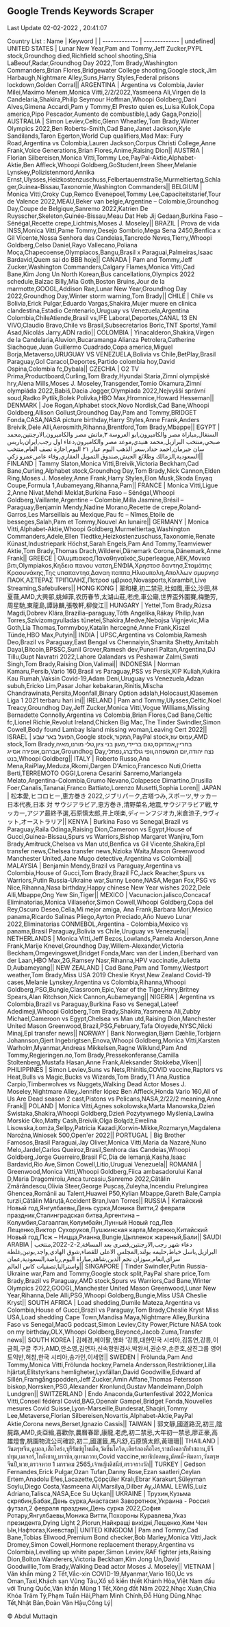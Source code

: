 

## Google Trends Keywords Scraper 
 
Last Update 02-02-2022 , 20:41:07

Country List :
 Name  | Keyword |
| ------------- | ------------- |
undefined| UNITED STATES | Lunar New Year,Pam and Tommy,Jeff Zucker,PYPL stock,Groundhog died,Richfield school shooting,Shia LaBeouf,Radar,Groundhog Day 2022,Tom Brady,Washington Commanders,Brian Flores,Bridgewater College shooting,Google stock,Jim Harbaugh,Nightmare Alley,Suns,Harry Styles,Federal prisons lockdown,Golden Corral|| ARGENTINA | Argentina vs Colombia,Javier Milei,Maximo Menem,Monica Vitti,2/2/2022,Yasmeena Ali,Virgen de la Candelaria,Shakira,Philip Seymour Hoffman,Whoopi Goldberg,Dani Alves,Gimena Accardi,Pam y Tommy,El Presto quien es,Luisa Kuliok,Copa america,Pipo Pescador,Aumento de combustible,Lady Gaga,Ponzio|| AUSTRALIA | Simon Leviev,Celtic,Glenn Wheatley,Tom Brady,Winter Olympics 2022,Ben Roberts-Smith,Cad Bane,Janet Jackson,Kyle Sandilands,Taron Egerton,World Cup qualifiers,Mad Max: Fury Road,Argentina vs Colombia,Lauren Jackson,Corpus Christi College,Anne Frank,Voice Generations,Brian Flores,Anime,Raising Dion|| AUSTRIA | Florian Silbereisen,Monica Vitti,Tommy Lee,PayPal-Aktie,Alphabet-Aktie,Ben Affleck,Whoopi Goldberg,GoStudent,Ireen Sheer,Melanie Lynskey,Polizistenmord,Annika Ernst,Ulysses,Heizkostenzuschuss,Felbertauernstraße,Murmeltiertag,Schlager,Guinea-Bissau,Taxonomie,Washington Commanders|| BELGIUM | Monica Vitti,Croky Cup,Remco Evenepoel,Tommy Lee,Capaciteitstarief,Tour de Valence 2022,MEAU,Beker van belgie,Argentine – Colombie,Groundhog Day,Coupe de Belgique,Sanremo 2022,Katrien De Ruysscher,Skeleton,Guinée-Bissau,Meau Dat Heb Jij Gedaan,Burkina Faso – Sénégal,Recette crepe,Lichtmis,Moses J. Moseley|| BRAZIL | Prova de vida INSS,Monica Vitti,Pame Tommy,Desejo Sombrio,Mega Sena 2450,Benfica x Gil Vicente,Nossa Senhora das Candeias,Tancredo Neves,Tierry,Whoopi Goldberg,Celso Daniel,Rayo Vallecano,Poliana Moça,Chapecoense,Olympiacos,Bangu,Brasil x Paraguai,Palmeiras,Isaac Bardavid,Quem sai do BBB hoje|| CANADA | Pam and Tommy,Jeff Zucker,Washington Commanders,Calgary Flames,Monica Vitti,Cad Bane,Kim Jong Un North Korean,Bus cancellations,Olympics 2022 schedule,Balzac Billy,Mia Goth,Boston Bruins,Jour de la marmotte,GOOGL,Addison Rae,Lunar New Year,Groundhog Day 2022,Groundhog Day,Winter storm warning,Tom Brady|| CHILE | Chile vs Bolivia,Erick Pulgar,Eduardo Vargas,Shakira,Mujer muere en clinica clandestina,Estadio Centenario,Uruguay vs Venezuela,Argentina  Colombia,ChileAtiende,Brasil vs,IFE Laboral,Deportes,CANAL 13 EN VIVO,Claudio Bravo,Chile vs Brasil,Subsecretarios Boric,TNT Sports!,Yamil Asad,Nicolás Jarry,ADN radio|| COLOMBIA | Yinacalderon,Shakira,Virgen de la Candelaria,Aluvion,Bucaramanga  Alianza Petrolera,Catherine Siachoque,Juan Guillermo Cuadrado,Copa america,Miguel Borja,Metaverso,URUGUAY VS VENEZUELA,Bolivia vs Chile,BetPlay,Brasil  Paraguay,Gol Caracol,Deportes,Partido colombia hoy,David Ospina,Colombia fc,Dybala|| CZECHIA | O2 TV Prima,Productboard,Curling,Tom Brady,Hyundai Staria,Zimní olympijské hry,Alena Mills,Moses J. Moseley,Transgender,Tomio Okamura,Zimní olympiáda 2022,Babiš,Dacia Jogger,Olympiada 2022,Nejvyšší správní soud,Radko Pytlík,Bolek Polívka,HBO Max,Hromnice,Howard Hesseman|| DENMARK | Joe Rogan,Alphabet stock,Novo Nordisk,Cad Bane,Whoopi Goldberg,Allison Gollust,Groundhog Day,Pam and Tommy,BRIDGET Fonda,CASA,NASA picture birthday,Harry Styles,Anne Frank,Anders Breivik,Dele Alli,Aerosmith,Rihanna,Brentford,Tom Brady,Mbappe|| EGYPT | السنغال,مباراة مصر والكاميرون,ابو العروسة ٣,ماتش مصر والكاميرون,الارجنتين,محمد صبحي,منتخب البرازيل,محمد هنيدي,موعد مصر والكاميرون,دعاء اول رجب,ايران,باريس سان جيرمان,احمد حداد,سعر الذهب اليوم عيار ٢١ اليوم,اجازة نصف العام,منتخب السعودية,الزمالك وطلائع الجيش,صندوق التمويل العقاري,وفاء عامر,عمرو زكي|| FINLAND | Tammy Slaton,Monica Vitti,Breivik,Victoria Beckham,Cad Bane,Curling,Alphabet stock,Groundhog Day,Tom Brady,Nick Cannon,Elden Ring,Moses J. Moseley,Anne Frank,Harry Styles,Elon Musk,Skoda Enyaq Coupe,Formula 1,Aubameyang,Rihanna,Pam|| FRANCE | Monica Vitti,Ligue 2,Anne Nivat,Mehdi Meklat,Burkina Faso – Sénégal,Whoopi Goldberg,Vaillante,Argentine – Colombie,Milla Jasmine,Brésil – Paraguay,Benjamin Mendy,Nadine Morano,Recette de crepe,Roland-Garros,Les Marseillais au Mexique,Pau fc – Nîmes,Etoile de besseges,Salah,Pam et Tommy,Nouvel An lunaire|| GERMANY | Monica Vitti,Alphabet-Aktie,Whoopi Goldberg,Murmeltiertag,Washington Commanders,Adele,Ellen Tiedtke,Heizkostenzuschuss,Taxonomie,Renate Künast,Industriepark Höchst,Sarah Engels,Pam And Tommy,Teamviewer Aktie,Tom Brady,Thomas Drach,Wilderei,Dänemark Corona,Dänemark,Anne Frank|| GREECE | Ολυμπιακοσ,Παναθηναϊκός,Superleague,ΑΕΚ,Μονικα βιτι,Olympiakos,Κηδεια πανου νατση,ΕΝΦΙΑ,Χρηστοσ δαντησ,Σταμάτης Κραουνάκης,Της υπαπαντησ,Δαναη παππα,Ηλιουπολη,Απολλων σμυρνησ ΠΑΟΚ,ΑΣΤΕΡΑΣ ΤΡΙΠΟΛΗΣ,Πετροσ ιμβριοσ,Novasports,Karambit,Live Streaming,Safebulkers|| HONG KONG | 翠和樓,初二禁忌,杜如風,車公,沙田,林夏薇,AMD,大興邨,姚焯菲,农历春节,太湖山莊,老虎,車公廟,世界盃外圍賽,梅艷芳,周星馳,東龍島,譚詠麟,張敬軒,柳俊江|| HUNGARY | Yettel,Tom Brady,Rúzsa Magdi,Dobrev Klára,Brazília–paraguay,Tóth Angelika,Rákay Philip,Ivan Torres,Szívizomgyulladás tünetei,Shakira,Medve,Nebojsa Vignjevic,Mia Goth,Lia Thomas,Tommyboy,Katalin hercegné,Anne Frank,Kiszel Tünde,HBO Max,Putyin|| INDIA | UPSC,Argentina vs Colombia,Ramesh Deo,Brazil vs Paraguay,East Bengal vs Chennaiyin,Shamita Shetty,Amitabh Dayal,Bitcoin,BPSSC,Sunil Grover,Ramesh dev,Puneri Paltan,Argentina,DJ Tillu,Gupt Navratri 2022,Lahore Qalandars vs Peshawar Zalmi,Swati Singh,Tom Brady,Raising Dion,Valimai|| INDONESIA | Norman Kamaru,Persib,Vario 160,Brasil vs Paraguay,PSS vs Persik,KIP Kuliah,Kukira Kau Rumah,Vaksin Covid-19,Adam Deni,Uruguay vs Venezuela,Adzan subuh,Ericko Lim,Pasar Johar kebakaran,Rinitis,Mischa Chandrawinata,Persita,Moonfall,Binary Option adalah,Holocaust,Klasemen Liga 1 2021 terbaru hari ini|| IRELAND | Pam and Tommy,Ulysses,Celtic,Noel Treacy,Groundhog Day,Jeff Zucker,Monica Vitti,Vogue Williams,Missing Bernadette Connolly,Argentina vs Colombia,Brian Flores,Cad Bane,Celtic fc,Lionel Richie,Revolut Ireland,Chicken Big Mac,The Tinder Swindler,Simon Cowell,Body found Lambay Island missing woman,Leaving Cert 2022|| ISRAEL | הפועל באר שבע,Google stock,המקור,PayPal stock,עמוס עוז,AMD stock,Tom Brady,בחריין,אמדוקס,טום בריידי,מעון בני ציון,טלי מורנו,מאיה אברהם,אופירה אסייג,Groundhog Day,נצח יהודה,יום המשפחה,וופי גולדברג,נפתלי בנט,Whoopi Goldberg|| ITALY | Roberto Russo,Ana Mena,RaiPlay,Meduza,Rkomi,Dargen D'Amico,Francesco Nuti,Orietta Berti,TERREMOTO OGGI,Lorena Cesarini Sanremo,Mariangela Melato,Argentina-Colombia,Grumo Nevano,Colapesce Dimartino,Drusilla Foer,Canalis,Tananai,Franco Battiato,Lorenzo Musetti,Sophia Loren|| JAPAN | 松本愛,ヒコロヒー,恵方巻き 2022,ジブリパーク,古塔つみ,スポーツ,サッカー日本代表,日本 対 サウジアラビア,恵方巻き,清野菜名,地震,サウジアラビア戦,サッカー,アジア最終予選,石原慎太郎,井上咲楽,ディーンフジオカ,米倉涼子,ラヴィット,オーストラリア|| KENYA | Burkina Faso vs Senegal,Brazil vs Paraguay,Raila Odinga,Raising Dion,Cameroon vs Egypt,House of Gucci,Guinea-Bissau,Spurs vs Warriors,Bishop Margaret Wanjiru,Tom Brady,Amitruck,Chelsea vs Man utd,Benfica vs Gil Vicente,Shakira,Epl transfer news,Chelsea transfer news,Nzioka Waita,Mason Greenwood Manchester United,Jane Mugo detective,Argentina vs Colombia|| MALAYSIA | Benjamin Mendy,Brazil vs Paraguay,Argentina vs Colombia,House of Gucci,Tom Brady,Brazil FC,Jack Reacher,Spurs vs Warriors,Putin Russia-Ukraine war,Sunny Leone,NASA,Megan Fox,PSG vs Nice,Rihanna,Nasa birthday,Happy chinese New Year wishes 2022,Dele Alli,Mbappe,Ong Yew Sin,Tiger|| MEXICO | Vacunacion.jalisco,Concacaf Eliminatorias,Monica Villaseñor,Simon Cowell,Whoopi Goldberg,Copa del Rey,Oscuro Deseo,Celia,Mi mejor amiga, Ana Frank,Barbara Mori,Mexico panama,Ricardo Salinas Pliego,Ayrton Preciado,Año Nuevo Lunar 2022,Eliminatorias CONMEBOL,Argentina - Colombia,Mexico vs panama,Brasil  Paraguay,Bolivia vs Chile,Uruguay vs Venezuela|| NETHERLANDS | Monica Vitti,Jeff Bezos,Lowlands,Pamela Anderson,Anne Frank,Marije Knevel,Groundhog Day,Willem-Alexander,Victoria Beckham,Omgevingswet,Bridget Fonda,Marc van der Linden,Eberhard van der Laan,HBO Max,2G,Ramsey Nasr,Rihanna,HPV vaccinatie,Julietta D,Aubameyang|| NEW ZEALAND | Cad Bane,Pam and Tommy,Westport weather,Tom Brady,Miss USA 2019 Cheslie Kryst,New Zealand Covid-19 cases,Melanie Lynskey,Argentina vs Colombia,Rihanna,Whoopi Goldberg,PSG,Bungie,Classroom,Epic,Year of the Tiger,Hnry,Britney Spears,Alan Ritchson,Nick Cannon,Aubameyang|| NIGERIA | Argentina vs Colombia,Brazil vs Paraguay,Burkina Faso vs Senegal,Lateef Adedimeji,Whoopi Goldberg,Tom Brady,Shakira,Yasmeena Ali,Zubby Michael,Cameroon vs Egypt,Chelsea vs Man utd,Raising Dion,Manchester United Mason Greenwood,Brazil,PSG,February,Tafa Oloyede,NYSC,Nicki Minaj,Epl transfer news|| NORWAY | Bank Norwegian,Bjørn Dæhlie,Torbjørn Johannson,Gjert Ingebrigtsen,Enova,Whoopi Goldberg,Monica Vitti,Karsten Warholm,Myanmar,Andreas Mikkelsen,Ragne Wiklund,Pam And Tommy,Regjeringen.no,Tom Brady,Pressekonferanse,Camilla Stoltenberg,Mustafa Hasan,Anne Frank,Aleksander Stokkebø,Viken|| PHILIPPINES | Simon Leviev,Suns vs Nets,Rhinitis,COVID vaccine,Raptors vs Heat,Bulls vs Magic,Bucks vs Wizards,Tom Brady,T1 Ana,Rustica Carpio,Timberwolves vs Nuggets,Walking Dead Actor Moses J. Moseley,Nightmare Alley,Jennifer lópez Ben Affleck,Honda Vario 160,All of Us Are Dead season 2 cast,Pistons vs Pelicans,NASA,2/22/2 meaning,Anne Frank|| POLAND | Monica Vitti,Agnes sokolowska,Marta Manowska,Dzień Świstaka,Shakira,Whoopi Goldberg,Dzień Pozytywnego Myślenia,Lawina Morskie Oko,Matty Cash,Breivik,Olga Bołądź,Ewelina Lisowska,Łomża,Sellpy,Patricia Kazadi,Korwin-Mikke,Rozmaryn,Magdalena Narożna,Wniosek 500,Open'er 2022|| PORTUGAL | Big Brother Famosos,Brasil  Paraguai,Jay Oliver,Monica Vitti,Maria da Nazaré,Nuno Melo,Jardel,Carlos Queiroz,Brasil,Senhora das Candeias,Whoopi Goldberg,Jorge Guerreiro,Brasil FC,Dia de Iemanjá,Kasha,Isaac Bardavid,Rio Ave,Simon Cowell,Litio,Uruguai  Venezuela|| ROMANIA | Greenwood,Monica Vitti,Whoopi Goldberg,Fiica ambasadorului Kanal D,Maria Dragomiroiu,Anca turcasiu,Sanremo 2022,Cătălin Zmărăndescu,Olivia Steer,George Pușcaș,Zuleyha,Incendiu Prelungirea Ghencea,Românii au Talent,Huawei P50,Kylian Mbappe,Gareth Bale,Campia turzii,Cătălin Măruță,Accident Bran,Ivan Torres|| RUSSIA | Китайский Новый год,Янгулбаевы,День сурка,Моника Витти,2 февраля праздник,Сталинградская битва,Аргентина – Колумбия,Сагаалган,Колумбайн,Лунный Новый год,Лев Лещенко,Виктор Сухоруков,Пушкинская карта,Мережко,Китайский Новый год,Псж – Ницца,Рианна,Bungie,Цыпленок жареный,Бали|| SAUDI ARABIA | دعاء شهر رجب,الارجنتين,قصري بعد المسافة,2-2-2022,منتخب البرازيل,باسل خياط,حليمه بولند,المجلس الاعلى للقضاء,شوق الهادي,واجد,بوتين,غلطة سراي,انغام,سوزان نجم الدين,شاهد,مباراة اليوم,رياضة,السعودية,عمان واستراليا,تصفيات كاس العالم|| SINGAPORE | Tinder Swindler,Putin Russia-Ukraine war,Pam and Tommy,Google stock split,PayPal share price,Tom Brady,Brazil vs Paraguay,AMD stock,Spurs vs Warriors,Cad Bane,Winter Olympics 2022,GOOGL,Manchester United Mason Greenwood,Lunar New Year,Rihanna,Dele Alli,PSG,Whoopi Goldberg,Bungie,Miss USA Cheslie Kryst|| SOUTH AFRICA | Load shedding,Dumile Mateza,Argentina vs Colombia,House of Gucci,Brazil vs Paraguay,Tom Brady,Cheslie Kryst Miss USA,Load shedding Cape Town,Mandisa Maya,Nightmare Alley,Burkina Faso vs Senegal,MacG podcast,Simon Leviev,City Power,Picture NASA took on my birthday,OLX,Whoopi Goldberg,Beyoncé,Jacob Zuma,Transfer news|| SOUTH KOREA | 김혜경,페이팔,영화 '강릉,대한민국 시리아,김동연,강릉,이금희,구글 주가,AMD,안소영,김연자,신속항원검사,박완서,권순우,손준호,삼진그룹 영어토익반,허참,한국 시리아,송가인,이세영|| SWEDEN | Frölunda,Pam And Tommy,Monica Vitti,Frölunda hockey,Pamela Andersson,Restriktioner,Lilla hjärtat,Elitstyrkans hemligheter,Lyxfällan,David Goodwillie,Edward af Sillén,Framgångspodden,Jeff Zucker,Amin Affane,Thomas Petersson biskop,Norrsken,PSG,Alexander Kronlund,Gustav Mandelmann,Dolph Lundgren|| SWITZERLAND | Endo Anaconda,Gurtenfestival 2022,Monica Vitti,Conseil fédéral Covid,BAG,Openair Gampel,Bridget Fonda,Nouvelles mesures Covid Suisse,Lyon-Marseille,Bundesrat,Shaqiri,Tommy Lee,Metaverse,Florian Silbereisen,Novartis,Alphabet-Aktie,PayPal Aktie,Corona news,Berset,Ignazio Cassis|| TAIWAN | 郭文靜,國道路況,初三,陰屍路,AMD,炎亞綸,喜歡你,農曆春節,康龍,老虎,初二禁忌,大年初一禁忌,廖正豪,高雄燈會,桃園物流公司確診,初二,國運籤,馬凡舒,石原慎太郎,黃珊珊|| THAILAND | วันตรุษจีน,ดูบอล,เสือโคร่ง,บุรีรัมย์ยูไนเต็ด,วัคซีนโควิด,เดียร์ลองคือใคร,ราชมังคลากีฬาสถาน,บีจีปทุม,เมเจอร์,โกดังชาบู,บราซิล,อุเทนถวาย,Covid vaccine,พยาธิปอดหนู,มัดหมี่-พิมดาว,วันตรุษจีนปี,หวย,ตรวจหวย 1 มกราคม 2565,เจ้าหญิงดิสนีย์,ตรวจรางวัล|| TURKEY | Gedson Fernandes,Erick Pulgar,Ozan Tufan,Danny Rose,Ezan saatleri,Ceylan Ertem,Anadolu Efes,Lacazette,Çöpçüler Kralı,Ebrar Karakurt,Süleyman Soylu,Diego Costa,Yasmeena Ali,Marsilya,Dilber Ay,JAMAL LEWİS,Luiz Adriano,Talisca,NASA,Ece Su Uçkan|| UKRAINE | Трухин,Кузьма скрябин,Бабак,День сурка,Анастасия Заворотнюк,Украина - Россия футзал,2 февраля праздник,День сурка 2022,София Ротару,Янгулбаевы,Моника Витти,Похороны Куравлева,Указ президента,Dying Light 2,Piorun,Найкращі вихідні,Лещенко,Ким Чен Ын,Нафтогаз,Киевстар|| UNITED KINGDOM | Pam and Tommy,Cad Bane,Tobias Ellwood,Premium Bond checker,Bob Marley,Monica Vitti,Jack Dromey,Simon Cowell,Hormone replacement therapy,Argentina vs Colombia,Levelling up white paper,Simon Leviev,RAF fighter jets,Raising Dion,Bolton Wanderers,Victoria Beckham,Kim Jong Un,David Goodwillie,Tom Brady,Walking Dead actor Moses J. Moseley|| VIETNAM | Văn khấn mùng 2 Tết,Vắc-xin COVID-19,Myanmar,Vario 160,Úc vs Oman,Taxi,Khách sạn Vũng Tàu,Xổ số kiến thiết Khánh Hòa,Việt Nam đấu với Trung Quốc,Văn khấn Mùng 1 Tết,Xông đất Năm 2022,Nhạc Xuân,Chìa Khóa Trăm Tỷ,Phạm Tuấn Hải,Phạm Minh Chính,Đỗ Hùng Dũng,Nhạc Tết,Nhật Bản,Đoàn Văn Hậu,Công Lý|


© Abdul Muttaqin 
